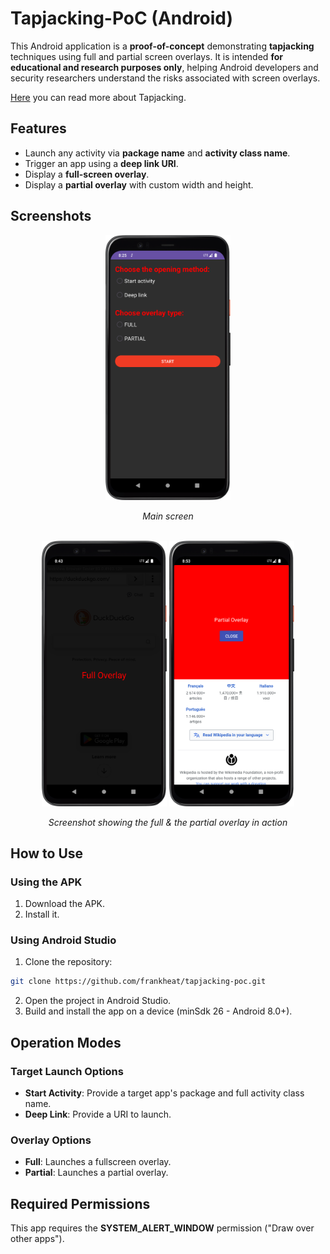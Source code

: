 # Tapjacking-PoC (Android)

This Android application is a **proof-of-concept** demonstrating **tapjacking** techniques using full and partial screen overlays. It is intended **for educational and research purposes only**, helping Android developers and security researchers understand the risks associated with screen overlays.

[Here](https://developer.android.com/privacy-and-security/risks/tapjacking) you can read more about Tapjacking.


## Features

- Launch any activity via **package name** and **activity class name**.
- Trigger an app using a **deep link URI**.
- Display a **full-screen overlay**.
- Display a **partial overlay** with custom width and height.

## Screenshots

<div align="center">
    <img src="screenshots/screenshot_1.png" alt="Screenshot" width="200"/>
    <p><em>Main screen</em></p>
</div>

<br>

<div align="center">
    <img src="screenshots/screenshot_2.png" alt="Screenshot" width="200"/>
    <img src="screenshots/screenshot_3.png" alt="Screenshot" width="200"/>
    <p><em>Screenshot showing the full & the partial overlay in action</em></p>
</div>


## How to Use

### Using the APK
1. Download the APK.
2. Install it.

### Using Android Studio
1. Clone the repository:
```bash
git clone https://github.com/frankheat/tapjacking-poc.git
```
2. Open the project in Android Studio.
3. Build and install the app on a device (minSdk 26 - Android 8.0+).


## Operation Modes
### Target Launch Options
- **Start Activity**: Provide a target app's package and full activity class name.
- **Deep Link**: Provide a URI to launch.

### Overlay Options
- **Full**: Launches a fullscreen overlay.
- **Partial**: Launches a partial overlay.


## Required Permissions
This app requires the **SYSTEM_ALERT_WINDOW** permission ("Draw over other apps").